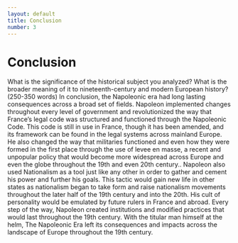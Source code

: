 ```yaml
---
layout: default
title: Conclusion
number: 3
---
```


# Conclusion



What is the significance of the historical subject you analyzed? What is the broader meaning of it to nineteenth-century and modern European history? (250-350 words)
In conclusion, the Napoleonic era had long lasting consequences across a broad set of fields. Napoleon implemented changes throughout every level of government and revolutionized the way that France’s legal code was structured and functioned through the Napoleonic Code. This code is still in use in France, though it has been amended, and its framework can be found in the legal systems across mainland Europe. He also changed the way that militaries functioned and even how they were formed in the first place through the use of levee en masse, a recent and unpopular policy that would become more widespread across Europe and even the globe throughout the 19th and even 20th century.. Napoleon also used Nationalism as a tool just like any other in order to gather and cement his power and further his goals. This tactic would gain new life in other states as nationalism began to take form and raise nationalism movements throughout the later half of the 19th century and into the 20th. His cult of personality would be emulated by future rulers in France and abroad. Every step of the way, Napoleon created institutions and modified practices that would last throughout the 19th century. With the titular man himself at the helm, The Napoleonic Era left its consequences and impacts across the landscape of Europe throughout the 19th century.



